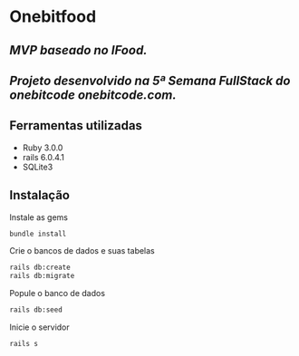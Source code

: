 # Onebitfood

## _MVP baseado no IFood._
## _Projeto desenvolvido na 5ª Semana FullStack do onebitcode onebitcode.com._

## Ferramentas utilizadas

- Ruby 3.0.0
- rails 6.0.4.1
- SQLite3

## Instalação

Instale as gems
```sh
bundle install
```
Crie o bancos de dados e suas tabelas

```sh
rails db:create
rails db:migrate
```
Popule o banco de dados 
```sh
rails db:seed
```

Inicie o servidor
```sh
rails s
```
